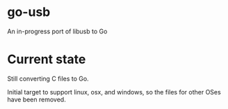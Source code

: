 # go-usb
An in-progress port of libusb to Go

# Current state

Still converting C files to Go. 

Initial target to support linux, osx, and windows, so the files for other OSes have been removed.
